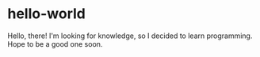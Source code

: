 # hello-world

Hello, there!
I'm looking for knowledge, so I decided to learn programming.
Hope to be a good one soon.
